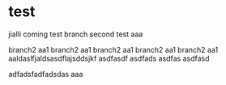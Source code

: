# test
jialli coming
test branch
second test
aaa

branch2 aa1
branch2 aa1
branch2 aa1
    branch2 aa1
branch2 aa1
aaldaslfjaldsasdflajsddsjkf
asdfasdf
asdfads
asdfas
asdfasd

adfadsfadfadsdas
aaa
